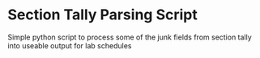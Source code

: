 # Section Tally Parsing Script

Simple python script to process some of the junk fields from section tally into useable output for lab schedules